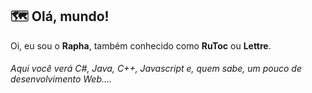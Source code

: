 ## 🗺️ Olá, mundo!

Oi, eu sou o **Rapha**, também conhecido como **RuToc** ou **Lettre**.

###### Aqui você verá C#, Java, C++, Javascript e, quem sabe, um pouco de desenvolvimento Web....
